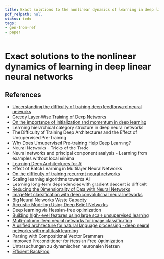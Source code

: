 ```yaml
---
title: Exact solutions to the nonlinear dynamics of learning in deep linear neural networks
pdf_relpath: null
status: todo
tags:
- gen-from-ref
- paper
---
```


# Exact solutions to the nonlinear dynamics of learning in deep linear neural networks

## References

- [Understanding the difficulty of training deep feedforward neural networks](./understanding-the-difficulty-of-training-deep-feedforward-neural-networks.md)
- [Greedy Layer-Wise Training of Deep Networks](./greedy-layer-wise-training-of-deep-networks.md)
- [On the importance of initialization and momentum in deep learning](./on-the-importance-of-initialization-and-momentum-in-deep-learning.md)
- Learning hierarchical category structure in deep neural networks
- The Difficulty of Training Deep Architectures and the Effect of Unsupervised Pre-Training
- Why Does Unsupervised Pre-training Help Deep Learning?
- Neural Networks - Tricks of the Trade
- Neural networks and principal component analysis - Learning from examples without local minima
- [Learning Deep Architectures for AI](./learning-deep-architectures-for-ai.md)
- Effect of Batch Learning in Multilayer Neural Networks
- [On the difficulty of training recurrent neural networks](./on-the-difficulty-of-training-recurrent-neural-networks.md)
- Scaling learning algorithms towards AI
- Learning long-term dependencies with gradient descent is difficult
- [Reducing the Dimensionality of Data with Neural Networks](./reducing-the-dimensionality-of-data-with-neural-networks.md)
- [ImageNet classification with deep convolutional neural networks](./imagenet-classification-with-deep-convolutional-neural-networks.md)
- Big Neural Networks Waste Capacity
- [Acoustic Modeling Using Deep Belief Networks](./acoustic-modeling-using-deep-belief-networks.md)
- Deep learning via Hessian-free optimization
- [Building high-level features using large scale unsupervised learning](./building-high-level-features-using-large-scale-unsupervised-learning.md)
- [Multi-column deep neural networks for image classification](./multi-column-deep-neural-networks-for-image-classification.md)
- [A unified architecture for natural language processing - deep neural networks with multitask learning](./a-unified-architecture-for-natural-language-processing-deep-neural-networks-with-multitask-learning.md)
- Parsing with Compositional Vector Grammars
- Improved Preconditioner for Hessian Free Optimization
- Untersuchungen zu dynamischen neuronalen Netzen
- [Efficient BackProp](./efficient-backprop.md)
